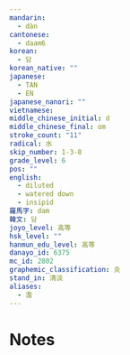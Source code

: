 ```yaml
---
mandarin:
  - dàn
cantonese:
  - daam6
korean:
  - 담
korean_native: ""
japanese:
  - TAN
  - EN
japanese_nanori: ""
vietnamese:
middle_chinese_initial: d
middle_chinese_final: ɑm
stroke_count: "11"
radical: 水
skip_number: 1-3-8
grade_level: 6
pos: ""
english:
  - diluted
  - watered down
  - insipid
羅馬字: dam
韓文: 담
joyo_level: 高等
hsk_level: ""
hanmun_edu_level: 高等
danayo_id: 6375
mc_id: 2802
graphemic_classification: 炎
stand_in: 清淡
aliases:
  - 澹
---
```


# Notes
